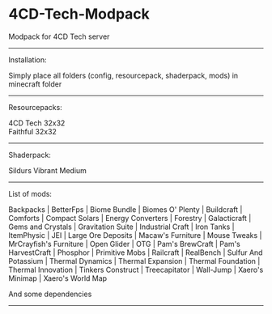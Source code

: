 # 4CD-Tech-Modpack
Modpack for 4CD Tech server

--------------------------------------------------

Installation:

Simply place all folders (config, resourcepack, shaderpack, mods) in minecraft folder

--------------------------------------------------

Resourcepacks:

4CD Tech 32x32<br>
Faithful 32x32<br>

--------------------------------------------------

Shaderpack:

Sildurs Vibrant Medium

--------------------------------------------------

List of mods:

Backpacks |
BetterFps |
Biome Bundle |
Biomes O' Plenty |
Buildcraft |
Comforts |
Compact Solars |
Energy Converters |
Forestry |
Galacticraft |
Gems and Crystals |
Gravitation Suite |
Industrial Craft |
Iron Tanks |
ItemPhysic |
JEI |
Large Ore Deposits |
Macaw's Furniture |
Mouse Tweaks |
MrCrayfish's Furniture |
Open Glider |
OTG |
Pam's BrewCraft |
Pam's HarvestCraft |
Phosphor |
Primitive Mobs |
Railcraft |
RealBench |
Sulfur And Potassium |
Thermal Dynamics |
Thermal Expansion |
Thermal Foundation |
Thermal Innovation |
Tinkers Construct |
Treecapitator |
Wall-Jump |
Xaero's Minimap |
Xaero's World Map<br>

And some dependencies

--------------------------------------------------
